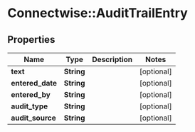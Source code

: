 # Connectwise::AuditTrailEntry

## Properties
Name | Type | Description | Notes
------------ | ------------- | ------------- | -------------
**text** | **String** |  | [optional] 
**entered_date** | **String** |  | [optional] 
**entered_by** | **String** |  | [optional] 
**audit_type** | **String** |  | [optional] 
**audit_source** | **String** |  | [optional] 


